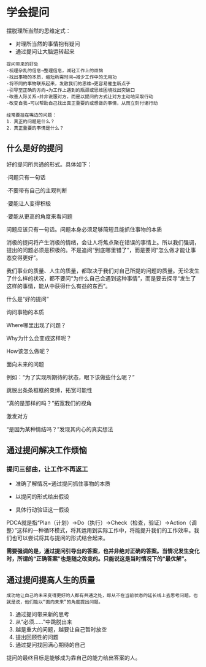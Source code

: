 # 学会提问

摆脱理所当然的思维定式：

* 对理所当然的事情抱有疑问
* 通过提问让大脑运转起来



```
提问带来的好处
·梳理杂乱的信息→整理信息，减轻工作上的烦恼
·找出事物的本质，缩短所需时间→减少工作中的无用功
·将不同的事物联系起来，发散我们的思维→更容易催生新点子
·引导至正确的方向→为工作上遇到的瓶颈或思维困境找出突破口
·改善人际关系→并非说服对方，而是以提问的方式让对方主动地采取行动
·改变自我→可以帮助自己找出真正重要的或想做的事情，从而立刻付诸行动

经常要挂在嘴边的问题：
1．真正的问题是什么？
2．真正重要的事情是什么？
```

## 什么是好的提问

好的提问所共通的形式。具体如下：

·问题只有一句话

·不要带有自己的主观判断

·要能让人变得积极

·要能从更高的角度来看问题



问题应该只有一句话。问题本身必须足够简短且能抓住事物的本质

消极的提问将产生消极的情绪，会让人将焦点聚在错误的事情上。所以我们强调，提出的问题必须是积极的。不是追问“到底哪里错了”，而是要问“怎么做才能让事态变得更好”。

我们事业的质量、人生的质量，都取决于我们对自己所提的问题的质量。无论发生了什么样的状况，都不要问“为什么自己会遇到这种事情”，而是要去探寻“发生了这样的事情，能从中获得什么有益的东西”。



什么是“好的提问”

询问事物的本质

Where哪里出现了问题？

Why为什么会变成这样呢？

How该怎么做呢？

面向未来的问题

例如：“为了实现所期待的状态，眼下该做些什么呢？”

跳脱出条条框框的束缚，拓宽可能性

“真的是那样的吗？”拓宽我们的视角

激发对方

“是因为某种情结吗？”发现其内心的真实想法



## 通过提问解决工作烦恼

### 提问三部曲，让工作不再返工

* 准确了解情况=通过提问抓住事物的本质

* 以提问的形式给出假设

* 具体行动验证这一假设

  

PDCA就是指“Plan（计划）→Do（执行）→Check（检查，验证）→Action（调整）”这样的一种循环模式，将其运用到实际工作中，将能提升我们的工作效率。我们也可以尝试将其与提问的形式结合起来。



**需要强调的是，通过提问引导出的答案，也并非绝对正确的答案。当情况发生变化时，所谓的“正确答案”也是随之改变的。只能说这是当时情况下的“最优解”。**



## 通过提问提高人生的质量

`成功地让自己的未来变得更好的人都有共通之处，即从不在当前状态的延长线上去思考问题。也就是说，他们能以“面向未来”的角度提出问题。`

1. 通过提问带来新的思考
2. 从“必须……”中跳脱出来
3. 越是重大的问题，越要让自己暂时放空
4. 提出回顾性的问题
5. 通过提问找回满心期待的自己



提问的最终目标是能够成为靠自己的能力给出答案的人。